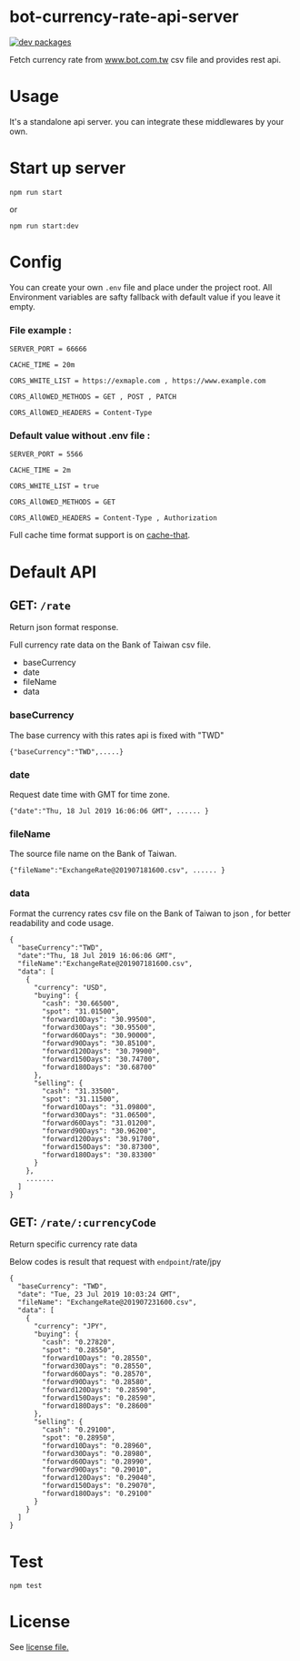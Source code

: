 # bot-currency-rate-api-server

[![dev packages](https://david-dm.org/silveryiris/bot-currency-rate-api-server.svg)](https://david-dm.org/silveryiris/bot-currency-rate-api-server)

Fetch currency rate from www.bot.com.tw csv file and provides rest api.

# Usage

It's a standalone api server. you can integrate these middlewares by your own.

# Start up server
````
npm run start
````

or 

````
npm run start:dev
````

# Config

You can create your own `.env` file and place under the project root.
All Environment variables are safty fallback with default value if you leave it empty.

### File example :
````
SERVER_PORT = 66666

CACHE_TIME = 20m

CORS_WHITE_LIST = https://exmaple.com , https://www.example.com

CORS_AllOWED_METHODS = GET , POST , PATCH

CORS_AllOWED_HEADERS = Content-Type

````

### Default value without .env file : 
````
SERVER_PORT = 5566

CACHE_TIME = 2m

CORS_WHITE_LIST = true

CORS_AllOWED_METHODS = GET

CORS_AllOWED_HEADERS = Content-Type , Authorization
````

Full cache time format support is on [cache-that](https://github.com/silveryiris/cache-that#time-format-support).

# Default API

## GET: `/rate`

Return json format response.

Full currency rate data on the Bank of Taiwan csv file.

- baseCurrency
- date
- fileName
- data

### baseCurrency
The base currency with this rates api is fixed with "TWD"

````
{"baseCurrency":"TWD",.....}
````

### date
Request date time with GMT for time zone.
````
{"date":"Thu, 18 Jul 2019 16:06:06 GMT", ...... }
````

### fileName
The source file name on the Bank of Taiwan.
````
{"fileName":"ExchangeRate@201907181600.csv", ...... }
````

### data
Format the currency rates csv file on the Bank of Taiwan to json ,
for better readability and code usage.
````
{
  "baseCurrency":"TWD",
  "date":"Thu, 18 Jul 2019 16:06:06 GMT",
  "fileName":"ExchangeRate@201907181600.csv",
  "data": [
    {
      "currency": "USD",
      "buying": {
        "cash": "30.66500",
        "spot": "31.01500",
        "forward10Days": "30.99500",
        "forward30Days": "30.95500",
        "forward60Days": "30.90000",
        "forward90Days": "30.85100",
        "forward120Days": "30.79900",
        "forward150Days": "30.74700",
        "forward180Days": "30.68700"
      },
      "selling": {
        "cash": "31.33500",
        "spot": "31.11500",
        "forward10Days": "31.09800",
        "forward30Days": "31.06500",
        "forward60Days": "31.01200",
        "forward90Days": "30.96200",
        "forward120Days": "30.91700",
        "forward150Days": "30.87300",
        "forward180Days": "30.83300"
      }
    },
    .......
  ]
}

````
## GET: `/rate/:currencyCode`

Return specific currency rate data

Below codes is result that request with `endpoint`/rate/jpy

````
{
  "baseCurrency": "TWD",
  "date": "Tue, 23 Jul 2019 10:03:24 GMT",
  "fileName": "ExchangeRate@201907231600.csv",
  "data": [
    {
      "currency": "JPY",
      "buying": {
        "cash": "0.27820",
        "spot": "0.28550",
        "forward10Days": "0.28550",
        "forward30Days": "0.28550",
        "forward60Days": "0.28570",
        "forward90Days": "0.28580",
        "forward120Days": "0.28590",
        "forward150Days": "0.28590",
        "forward180Days": "0.28600"
      },
      "selling": {
        "cash": "0.29100",
        "spot": "0.28950",
        "forward10Days": "0.28960",
        "forward30Days": "0.28980",
        "forward60Days": "0.28990",
        "forward90Days": "0.29010",
        "forward120Days": "0.29040",
        "forward150Days": "0.29070",
        "forward180Days": "0.29100"
      }
    }
  ]
}
````

# Test

````
npm test
````

# License

See [license file.](https://github.com/silveryiris/bot-currency-rate-api-server/blob/master/LICENSE)

